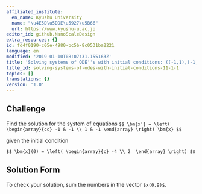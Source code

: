 ```yaml
---
affiliated_institute:
  en_name: Kyushu University
  name: "\u4E5D\u5DDE\u5927\u5B66"
  url: https://www.kyushu-u.ac.jp
editor_id: github.NanoScaleDesign
extra_resources: {}
id: fd4f0190-c05e-4980-bc5b-8c0531ba2221
language: en
modified: '2019-01-10T08:07:31.155163Z'
title: 'Solving systems of ODE''s with initial conditions: ((-1,1),(-1,-1))'
title_id: solving-systems-of-odes-with-initial-conditions-11-1-1
topics: []
translations: {}
version: '1.0'
---
```


## Challenge
Find the solution for the system of equations
`$$
  \bm{x'} = \left(
    \begin{array}{cc}
      -1 & -1 \\
       1 & -1
    \end{array}
  \right) \bm{x}
$$`

given the initial condition

`$$
\bm{x}(0) = \left(
    \begin{array}{c}
      -4 \\
       2 
    \end{array}
  \right)
$$`


## Solution Form

To check your solution, sum the numbers in the vector `$x(0.9)$`.
